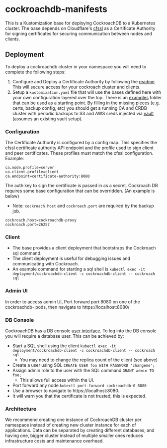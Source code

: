 # cockroachdb-manifests

This is a Kustomization base for deploying CockroachDB to a Kubernetes cluster. The base depends on Cloudflare's
[cfssl](https://github.com/cloudflare/cfssl) as a Certificate Authority for signing certificates for
securing communication between nodes and clients.

## Deployment

To deploy a cockroachdb cluster in your namespace you will need to complete the following steps:
1. Configure and Deploy a Certificate Authority by following the [readme](./CFSSL_README.md). This will secure access for your cockroach cluster and clients.
2. Setup a `kustomization.yaml` file that will use the bases defined here with your own configuration layered over the top. There is an [examples](./examples/) folder that can be used as a starting point. By filling in the missing pieces (e.g. certs, backup config, etc) you should get a running CA and CRDB cluster with periodic backups to S3 and AWS creds injected via [vault](https://github.com/utilitywarehouse/documentation/blob/master/infra/vault/vault-aws.md) (assumes an existing vault setup).

### Configuration
The Certificate Authority is configured by a config map. This specifies the cfssl certificate authority
API endpoint and the profile used to sign client and peer certificates. These profiles must match the
cfssl configuration.
Example:
```
ca.node.profile=server
ca.client.profile=client
ca.endpoint=certificate-authority:8080
```
The auth key to sign the certificate is passed in as a secret.
Cockroach DB requires some base configuration that can be overridden. (An example is below)
- Note: `cockroach.host` and `cockroach.port` are required by the backup job.
```
cockroach.host=cockroachdb-proxy
cockroach.port=26257
```
### Client

- The base provides a client deployment that bootstraps the Cockroach sql command.
- The client deployment is useful for debugging issues and communicating with Cockroach.
- An example command for starting a sql shell is `kubectl exec -it deployment/cockroachdb-client -c cockroachdb-client -- cockroach sql`

### Admin UI

In order to access admin UI, Port forward port 8080 on one of the cockroachdb- pods,
then navigate to https://localhost:8080/

### DB Console

CockroachDB has a DB console [user interface](https://www.cockroachlabs.com/docs/stable/ui-overview.html).
To log into the DB console you will require a database user.
This can be achieved by:
- Start a SQL shell using the client `kubectl exec -it deployment/cockroachdb-client -c cockroachdb-client -- cockroach sql`
  - You may need to change the replica count of the client (see above)
- Create a user using SQL `CREATE USER foo WITH PASSWORD 'changeme';`
- Assign admin role to the user with the SQL command `GRANT admin TO foo;`
  - This allows full access within the UI.
- Port forward any node `kubectl port-forward cockroachdb-0 8080`
- Use a browser to navigate to https://localhost:8080.
- It will warn you that the certificate is not trusted, this is expected.

### Architecture
We recommend creating one instance of CockroachDB cluster per namespace instead of creating new cluster instance
for each of applications.
Data can be separated by creating different databases, and having one, bigger cluster instead of multiple smaller ones
reduces infrastructure costs and maintenance overhead.
